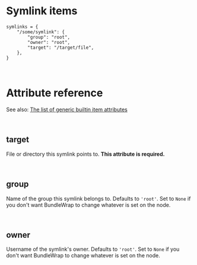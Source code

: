 # Symlink items

    symlinks = {
        "/some/symlink": {
            "group": "root",
            "owner": "root",
            "target": "/target/file",
        },
    }

<br>

# Attribute reference

See also: [The list of generic builtin item attributes](../repo/bundles.md#builtin-item-attributes)

<br>

## target

File or directory this symlink points to. **This attribute is required.**

<br>

## group

Name of the group this symlink belongs to. Defaults to `'root'`. Set to `None` if you don't want BundleWrap to change whatever is set on the node.

<br>

## owner

Username of the symlink's owner. Defaults to `'root'`. Set to `None` if you don't want BundleWrap to change whatever is set on the node.
